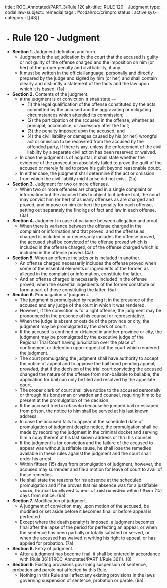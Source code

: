title:: ROC_Annotated/PART_3/Rule 120
alt-title:: RULE 120 - Judgment
type:: codal
law-subject:: remedial
tags:: #codal/roc/crimpro
status:: active
sys-category:: [[43]]

- #  Rule 120 - Judgment
- **Section  1.** Judgment definition and form.
	- Judgment is the adjudication by the court that the accused is guilty or not guilty of the offense charged and the imposition on him (or her) of the proper penalty and civil liability, if any.
	- It must be written in the official language, personally and directly prepared by the judge and signed by him (or her) and shall contain clearly and distinctly a statement of the facts and the law upon which it is based. (1a)
- **Section  2.** Contents of the judgment.
	- If the judgment is of conviction, it shall state —
		- (1) the legal qualification of the offense constituted by the acts committed by the accused and the aggravating or mitigating circumstances which attended its commission;
		- (2) the participation of the accused in the offense, whether as principal, accomplice, or accessory after the fact;
		- (3) the penalty imposed upon the accused; and
		- (4) the civil liability or damages caused by his (or her) wrongful act or omission to be recovered from the accused by the offended party, if there is any, unless the enforcement of the civil liability by a separate civil action has been reserved or waived.
	- In case the judgment is of acquittal, it shall state whether the evidence of the prosecution absolutely failed to prove the guilt of the accused or merely failed to prove his guilt beyond reasonable doubt.
	- In either case, the judgment shall determine if the act or omission from which the civil liability might arise did not exist. (2a)
- **Section  3.** Judgment for two or more offenses.
	- When two or more offenses are charged in a single complaint or information but the accused fails to object to it before trial, the court may convict him (or her) of as many offenses as are charged and proved, and impose on him (or her) the penalty for each offense, setting out separately the findings of fact and law in each offense. (3a)
- **Section 4.** Judgment in case of variance between allegation and proof.
	- When there is variance between the offense charged in the complaint or information and that proved, and the offense as charged is included in or necessarily includes the offense proved, the accused shall be convicted of the offense proved which is included in the offense charged, or of the offense charged which is included in the offense proved. (4a)
- **Section  5.** When an offense includes or is included in another.
	- An offense charged necessarily includes the offense proved when some of the essential elements or ingredients of the former, as alleged in the complaint or information, constitute the latter.
	- And an offense charged is necessarily included in the offense proved, when the essential ingredients of the former constitute or form a part of those constituting the latter. (5a)
- **Section  6.** Promulgation of judgment.
	- The judgment is promulgated by reading it in the presence of the accused and any judge of the court in which it was rendered.
	- However, if the conviction is for a light offense, the judgment may be pronounced in the presence of his counsel or representative.
	- When the judge is absent or outside of the province or city, the judgment may be promulgated by the clerk of court.
	- If the accused is confined or detained in another province or city, the judgment may be promulgated by the executive judge of the Regional Trial Court having jurisdiction over the place of confinement or detention upon request of the court which rendered the judgment.
	- The court promulgating the judgment shall have authority to accept the notice of appeal and to approve the bail bond pending appeal; _provided_, that if the decision of the trial court convicting the accused changed the nature of the offense from non-bailable to bailable, the application for bail can only be filed and resolved by the appellate court.
	- The proper clerk of court shall give notice to the accused personally or through his bondsman or warden and counsel, requiring him to be present at the promulgation of the decision.
	- If the accused tried _in absentia_ because he jumped bail or escaped from prison, the notice to him shall be served at his last known address.
	- In case the accused fails to appear at the scheduled date of promulgation of judgment despite notice, the promulgation shall be made by recording the judgment in the criminal docket and serving him a copy thereof at his last known address or thru his counsel.
	- If the judgment is for conviction and the failure of the accused to appear was without justifiable cause, he shall lose the remedies available in these rules against the judgment and the court shall order his arrest.
	- Within fifteen (15) days from promulgation of judgment, however, the accused may surrender and file a motion for leave of court to avail of these remedies.
	- He shall state the reasons for his absence at the scheduled promulgation and if he proves that his absence was for a justifiable cause, he shall be allowed to avail of said remedies within fifteen (15) days from notice. (6a)
- **Section  7.** Modification of judgment.
	- A judgment of conviction may, upon motion of the accused, be modified or set aside before it becomes final or before appeal is perfected.
	- Except where the death penalty is imposed, a judgment becomes final after the lapse of the period for perfecting an appeal, or when the sentence has been partially or totally satisfied or served, or when the accused has waived in writing his right to appeal, or has applied for probation. (7a)
- **Section  8.** Entry of judgment.
	- After a judgment has become final, it shall be entered in accordance with [Rule 36]([[ROC_Annotated/PART_1/Rule 36]]). (8)
- **Section  9.** Existing provisions governing suspension of sentence, probation and parole not affected by this Rule.
	- Nothing in this Rule shall affect any existing provisions in the laws governing suspension of sentence, probation or parole. (9a)
